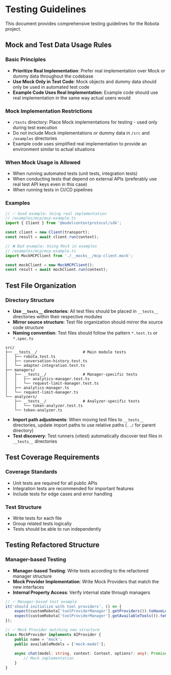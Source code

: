 # Testing Guidelines

This document provides comprehensive testing guidelines for the Robota project.

## Mock and Test Data Usage Rules

### Basic Principles

- **Prioritize Real Implementation**: Prefer real implementation over Mock or dummy data throughout the codebase
- **Use Mock Only in Test Code**: Mock objects and dummy data should only be used in automated test code
- **Example Code Uses Real Implementation**: Example code should use real implementation in the same way actual users would

### Mock Implementation Restrictions

- `/tests` directory: Place Mock implementations for testing - used only during test execution
- Do not include Mock implementations or dummy data in `/src` and `/examples` directories
- Example code uses simplified real implementation to provide an environment similar to actual situations

### When Mock Usage is Allowed

- When running automated tests (unit tests, integration tests)
- When conducting tests that depend on external APIs (preferably use real test API keys even in this case)
- When running tests in CI/CD pipelines

### Examples

```typescript
// ✅ Good example: Using real implementation
// /examples/mcp/mcp-example.ts
import { Client } from '@modelcontextprotocol/sdk';

const client = new Client(transport);
const result = await client.run(context);

// ❌ Bad example: Using Mock in examples
// /examples/mcp/mcp-example.ts
import MockMCPClient from './__mocks__/mcp-client.mock';

const mockClient = new MockMCPClient();
const result = await mockClient.run(context);
```

## Test File Organization

### Directory Structure

- **Use `__tests__` directories**: All test files should be placed in `__tests__` directories within their respective modules
- **Mirror source structure**: Test file organization should mirror the source code structure
- **Naming convention**: Test files should follow the pattern `*.test.ts` or `*.spec.ts`

```
src/
├── __tests__/                    # Main module tests
│   ├── robota.test.ts
│   ├── conversation-history.test.ts
│   └── adapter-integration.test.ts
├── managers/
│   ├── __tests__/                # Manager-specific tests
│   │   ├── analytics-manager.test.ts
│   │   └── request-limit-manager.test.ts
│   ├── analytics-manager.ts
│   └── request-limit-manager.ts
└── analyzers/
    ├── __tests__/                # Analyzer-specific tests
    │   └── token-analyzer.test.ts
    └── token-analyzer.ts
```

- **Import path adjustments**: When moving test files to `__tests__` directories, update import paths to use relative paths (`../` for parent directory)
- **Test discovery**: Test runners (vitest) automatically discover test files in `__tests__` directories

## Test Coverage Requirements

### Coverage Standards

- Unit tests are required for all public APIs
- Integration tests are recommended for important features
- Include tests for edge cases and error handling

### Test Structure

- Write tests for each file
- Group related tests logically
- Tests should be able to run independently

## Testing Refactored Structure

### Manager-based Testing

- **Manager-based Testing**: Write tests according to the refactored manager structure
- **Mock Provider Implementation**: Write Mock Providers that match the new interfaces
- **Internal Property Access**: Verify internal state through managers

```typescript
// ✅ Manager-based test example
it('should initialize with tool providers', () => {
    expect(customRobota['toolProviderManager'].getProviders()).toHaveLength(1);
    expect(customRobota['toolProviderManager'].getAvailableTools()).toContain('getWeather');
});

// ✅ Mock Provider matching new structure
class MockProvider implements AIProvider {
    public name = 'mock';
    public availableModels = ['mock-model'];
    
    async chat(model: string, context: Context, options?: any): Promise<ModelResponse> {
        // Mock implementation
    }
}
``` 